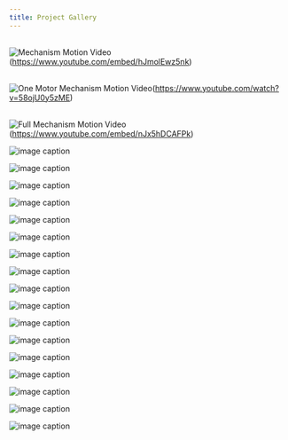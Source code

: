 ```yaml
---
title: Project Gallery 
---
```

<br> ![Mechanism Motion Video](https://img.youtube.com/vi/hJmolEwz5nk/maxresdefault.jpg)(https://www.youtube.com/embed/hJmolEwz5nk) </br>


<br> ![One Motor Mechanism Motion Video](https://img.youtube.com/vi/58ojU0y5zME/maxresdefault.jpg)(https://www.youtube.com/watch?v=58ojU0y5zME) </br>



<br> ![Full Mechanism Motion Video](https://img.youtube.com/vi/nJx5hDCAFPk/maxresdefault.jpg)(https://www.youtube.com/embed/nJx5hDCAFPk) </br>






![image caption](Gallery/IMG_5453.jpg)

![image caption](Gallery/IMG_5454.jpg)

![image caption](Gallery/IMG_5455.jpg)

![image caption](Gallery/IMG_5456.jpg)

![image caption](Gallery/IMG_5457.jpg)

![image caption](Gallery/IMG_5458.jpg)

![image caption](Gallery/IMG_5459.jpg)

![image caption](Gallery/IMG_5460.jpg)

![image caption](Gallery/IMG_5464.jpg)

![image caption](Gallery/IMG_5465.jpg)

![image caption](Gallery/IMG_5466.jpg)

![image caption](Gallery/IMG_5467.jpg)

![image caption](Gallery/IMG_5468.jpg)

![image caption](Gallery/IMG_5469.jpg)

![image caption](Gallery/IMG_5470.jpg)

![image caption](Gallery/IMG_5471.jpg)

![image caption](Gallery/IMG_5472.jpg)
